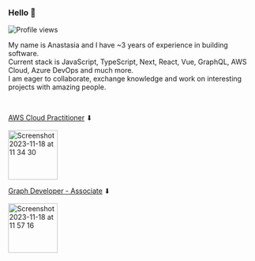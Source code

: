 ### Hello 🐙

![Profile views](https://komarev.com/ghpvc/?username=martiniucanastasia&color=green)

My name is Anastasia and I have ~3 years of experience in building software.
<br/>
Current stack is JavaScript, TypeScript, Next, React, Vue, GraphQL, AWS Cloud, Azure DevOps and much more.
<br/>
I am eager to collaborate, exchange knowledge and work on interesting projects with amazing people.

<br/>

[AWS Cloud Practitioner](https://www.credly.com/badges/51ca1197-2374-4379-aee5-ea9356176354) ⬇︎ <br>
<br>
<img width="100" alt="Screenshot 2023-11-18 at 11 34 30" src="https://github.com/martiniucanastasia/martiniucanastasia/assets/86486215/7a1525c7-db22-4b9c-a021-e3bc92d1f2fc">

[Graph Developer - Associate](https://www.apollographql.com/tutorials/certifications/3b9c0770-1887-4432-b687-42ce60ec066e) ⬇︎ <br>
<br>
<img width="100" alt="Screenshot 2023-11-18 at 11 57 16" src="https://github.com/martiniucanastasia/martiniucanastasia/assets/86486215/3f388bcf-59e4-4a65-ba17-a737b8cec059">
